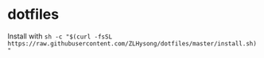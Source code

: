 # dotfiles

Install with `sh -c "$(curl -fsSL https://raw.githubusercontent.com/ZLHysong/dotfiles/master/install.sh)"`
